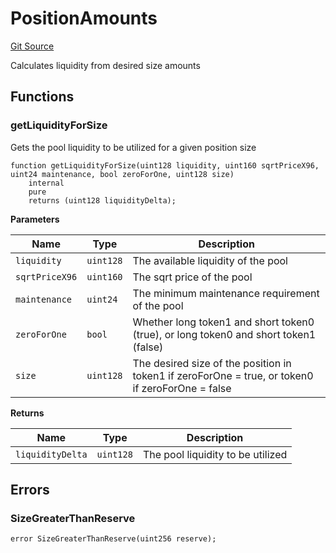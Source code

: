 # PositionAmounts
[Git Source](https://github.com/MarginalProtocol/v1-periphery/blob/6ce65434509972d6f67aeab3e318f9db63a09fe0/contracts/libraries/PositionAmounts.sol)

Calculates liquidity from desired size amounts


## Functions
### getLiquidityForSize

Gets the pool liquidity to be utilized for a given position size


```solidity
function getLiquidityForSize(uint128 liquidity, uint160 sqrtPriceX96, uint24 maintenance, bool zeroForOne, uint128 size)
    internal
    pure
    returns (uint128 liquidityDelta);
```
**Parameters**

|Name|Type|Description|
|----|----|-----------|
|`liquidity`|`uint128`|The available liquidity of the pool|
|`sqrtPriceX96`|`uint160`|The sqrt price of the pool|
|`maintenance`|`uint24`|The minimum maintenance requirement of the pool|
|`zeroForOne`|`bool`|Whether long token1 and short token0 (true), or long token0 and short token1 (false)|
|`size`|`uint128`|The desired size of the position in token1 if zeroForOne = true, or token0 if zeroForOne = false|

**Returns**

|Name|Type|Description|
|----|----|-----------|
|`liquidityDelta`|`uint128`|The pool liquidity to be utilized|


## Errors
### SizeGreaterThanReserve

```solidity
error SizeGreaterThanReserve(uint256 reserve);
```

